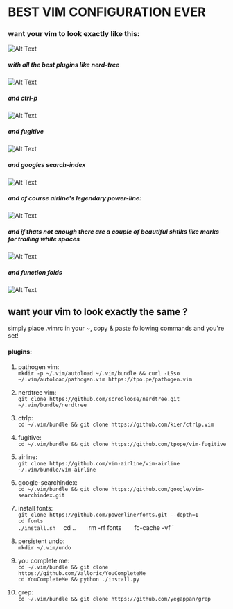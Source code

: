 # BEST VIM CONFIGURATION EVER
### want your vim to look exactly like this:  
![Alt Text](https://github.com/mantinband/best-vim-config-ever/blob/master/gifs/playing_around.gif)

##### with all the best plugins like nerd-tree  
![Alt Text](https://github.com/mantinband/best-vim-config-ever/blob/master/gifs/nerdtree.gif)

##### and ctrl-p  
![Alt Text](https://github.com/mantinband/best-vim-config-ever/blob/master/gifs/ctrlp.gif)

##### and fugitive 
![Alt Text](https://github.com/mantinband/best-vim-config-ever/blob/master/gifs/fugitive.gif)

##### and googles search-index  
![Alt Text](https://github.com/mantinband/best-vim-config-ever/blob/master/gifs/search.gif)

##### and of course airline's legendary power-line:  
![Alt Text](https://github.com/mantinband/best-vim-config-ever/blob/master/gifs/buffers.gif)

##### and if thats not enough there are a couple of beautiful shtiks like marks for trailing white spaces  
![Alt Text](https://github.com/mantinband/best-vim-config-ever/blob/master/gifs/extra_spaces.gif)

##### and function folds  
![Alt Text](https://github.com/mantinband/best-vim-config-ever/blob/master/gifs/folds.gif)


## want your vim to look exactly the same ? 
 simply place .vimrc in your ~, copy & paste following commands and you're set!  


#### plugins:  

1. pathogen vim:  
     ` mkdir -p ~/.vim/autoload ~/.vim/bundle && curl -LSso ~/.vim/autoload/pathogen.vim https://tpo.pe/pathogen.vim `  

2. nerdtree vim:  
     ` git clone https://github.com/scrooloose/nerdtree.git ~/.vim/bundle/nerdtree `  

3. ctrlp:  
     ` cd ~/.vim/bundle && git clone https://github.com/kien/ctrlp.vim `  

4. fugitive:  
     ` cd ~/.vim/bundle && git clone https://github.com/tpope/vim-fugitive `  

5. airline:  
     ` git clone https://github.com/vim-airline/vim-airline ~/.vim/bundle/vim-airline `  

6. google-searchindex:  
     ` cd ~/.vim/bundle && git clone https://github.com/google/vim-searchindex.git `  

7. install fonts:  
     ` git clone https://github.com/powerline/fonts.git --depth=1 `  
     ` cd fonts `  
     ` ./install.sh  
     ` cd .. `  
     ` rm -rf fonts `  
     ` fc-cache -vf `  

8. persistent undo:  
     ` mkdir ~/.vim/undo `  

9. you complete me:  
     ` cd ~/.vim/bundle && git clone https://github.com/Valloric/YouCompleteMe `  
     ` cd YouCompleteMe && python ./install.py `  

10. grep:  
    ` cd ~/.vim/bundle && git clone https://github.com/yegappan/grep `  

